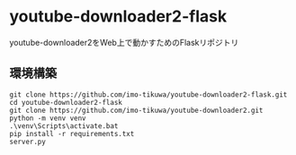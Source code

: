 # youtube-downloader2-flask
youtube-downloader2をWeb上で動かすためのFlaskリポジトリ

## 環境構築
```
git clone https://github.com/imo-tikuwa/youtube-downloader2-flask.git
cd youtube-downloader2-flask
git clone https://github.com/imo-tikuwa/youtube-downloader2.git
python -m venv venv
.\venv\Scripts\activate.bat
pip install -r requirements.txt
server.py
```
